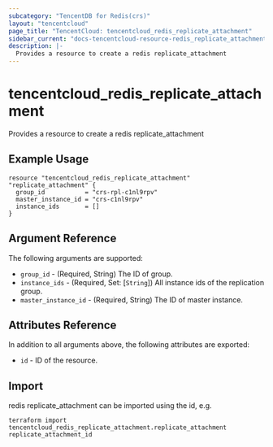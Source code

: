 ```yaml
---
subcategory: "TencentDB for Redis(crs)"
layout: "tencentcloud"
page_title: "TencentCloud: tencentcloud_redis_replicate_attachment"
sidebar_current: "docs-tencentcloud-resource-redis_replicate_attachment"
description: |-
  Provides a resource to create a redis replicate_attachment
---
```


# tencentcloud_redis_replicate_attachment

Provides a resource to create a redis replicate_attachment

## Example Usage

```hcl
resource "tencentcloud_redis_replicate_attachment" "replicate_attachment" {
  group_id           = "crs-rpl-c1nl9rpv"
  master_instance_id = "crs-c1nl9rpv"
  instance_ids       = []
}
```

## Argument Reference

The following arguments are supported:

* `group_id` - (Required, String) The ID of group.
* `instance_ids` - (Required, Set: [`String`]) All instance ids of the replication group.
* `master_instance_id` - (Required, String) The ID of master instance.

## Attributes Reference

In addition to all arguments above, the following attributes are exported:

* `id` - ID of the resource.



## Import

redis replicate_attachment can be imported using the id, e.g.

```
terraform import tencentcloud_redis_replicate_attachment.replicate_attachment replicate_attachment_id
```

